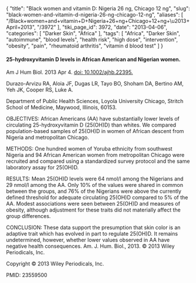 {
    "title": "Black women and vitamin D: Nigeria 26 ng, Chicago 12 ng",
    "slug": "black-women-and-vitamin-d-nigeria-26-ng-chicago-12-ng",
    "aliases": [
        "/Black+women+and+vitamin+D+Nigeria+26+ng+Chicago+12+ng+\u2013+April+2013",
        "/3972"
    ],
    "tiki_page_id": 3972,
    "date": "2013-04-06",
    "categories": [
        "Darker Skin",
        "Africa"
    ],
    "tags": [
        "Africa",
        "Darker Skin",
        "autoimmune",
        "blood levels",
        "health risk",
        "high dose",
        "intervention",
        "obesity",
        "pain",
        "rheumatoid arthritis",
        "vitamin d blood test"
    ]
}


#### 25-hydroxyvitamin D levels in African American and Nigerian women.

Am J Hum Biol. 2013 Apr 4. [doi: 10.1002/ajhb.22395.](https://doi.org/10.1002/ajhb.22395.) 

Durazo-Arvizu RA, Aloia JF, Dugas LR, Tayo BO, Shoham DA, Bertino AM, Yeh JK, Cooper RS, Luke A.

Department of Public Health Sciences, Loyola University Chicago, Stritch School of Medicine, Maywood, Illinois, 60153.

OBJECTIVES: African Americans (AA) have substantially lower levels of circulating 25-hydroxyvitamin D (25(OH)D) than whites. We compared population-based samples of 25(OH)D in women of African descent from Nigeria and metropolitan Chicago.

METHODS: One hundred women of Yoruba ethnicity from southwest Nigeria and 94 African American women from metropolitan Chicago were recruited and compared using a standardized survey protocol and the same laboratory assay for 25(OH)D.

RESULTS: Mean 25(OH)D levels were 64 nmol/l among the Nigerians and 29 nmol/l among the AA. Only 10% of the values were shared in common between the groups, and 76% of the Nigerians were above the currently defined threshold for adequate circulating 25(OH)D compared to 5% of the AA. Modest associations were seen between 25(OH)D and measures of obesity, although adjustment for these traits did not materially affect the group differences.

CONCLUSION: These data support the presumption that skin color is an adaptive trait which has evolved in part to regulate 25(OH)D. It remains undetermined, however, whether lower values observed in AA have negative health consequences. Am. J. Hum. Biol., 2013. © 2013 Wiley Periodicals, Inc.

Copyright © 2013 Wiley Periodicals, Inc.

PMID:     23559500